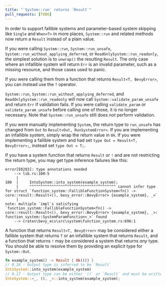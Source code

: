 ```yaml
---
title: "`System::run` returns `Result`"
pull_requests: [TODO]
---
```


In order to support fallible systems and parameter-based system skipping like `Single` and `When<T>` in more places, `System::run` and related methods now return a `Result` instead of a plain value.  

If you were calling `System::run`, `System::run_unsafe`, `System::run_without_applying_deferred`, or `ReadOnlySystem::run_readonly`, the simplest solution is to `unwrap()` the resulting `Result`.
The only case where an infallible system will return `Err` is an invalid parameter, such as a missing resource, and those cases used to panic.

If you were calling them from a function that returns `Result<T, BevyError>`, you can instead use the `?` operator.

`System::run`, `System::run_without_applying_deferred`, and `ReadOnlySystem::run_readonly` will now call `System::validate_param_unsafe` and return `Err` if validation fails.
If you were calling `validate_param` or `validate_param_unsafe` before calling one of those, it is no longer necessary.
Note that `System::run_unsafe` still does *not* perform validation.

If you were manually implementing `System`, the return type to `run_unsafe` has changed from `Out` to `Result<Out, RunSystemError>`.
If you are implementing an infallible system, simply wrap the return value in `Ok`.
If you were implementing a fallible system and had set `type Out = Result<T, BevyError>;`, instead set `type Out = T;`.

If you have a system function that returns `Result` or `!` and are not restricting the return type, you may get type inference failures like this:

```text
error[E0283]: type annotations needed
    --> lib.rs:100:5
     |
100  |     IntoSystem::into_system(example_system);
     |     ^^^^^^^^^^^^^^^^^^^^^^^^^^^^^^^^^^^^^^^ cannot infer type for struct `function_system::FallibleFunctionSystem<fn() -> core::result::Result<(), bevy_error::BevyError> {example_system}, _>`
     |
note: multiple `impl`s satisfying `function_system::FallibleFunctionSystem<fn() -> core::result::Result<(), bevy_error::BevyError> {example_system}, _>: function_system::SystemParamFunction<_>` found        
    --> crates\bevy_ecs\src\system\function_system.rs:696:1
```

A function that returns `Result<T, BevyError>` may be considered either a fallible system that returns `T` or an infallible system that returns `Result`, and a function that returns `!` may be considered a system that returns *any* type.
You should be able to resolve them by providing an explicit type for `System::Out`.

```rust
fn example_system() -> Result { Ok(()) }
// 0.16 - Output type is inferred to be `Result`
IntoSystem::into_system(example_system)
// 0.17 - Output type can be either `()` or `Result` and must be written explicitly
IntoSystem::<_, (), _>::into_system(example_system);
```
